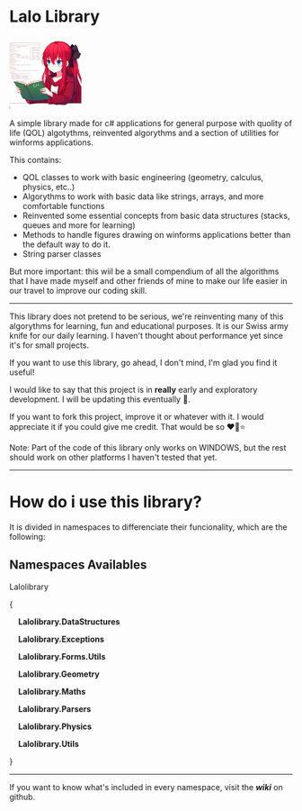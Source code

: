 # Lalo Library

<div>
	<img src ="LaloSourceCode/lalo.png"></img>
</div>

A simple library made for c# applications for general purpose with quolity of life (QOL) algotythms, reinvented algorythms and a section of utilities for winforms applications.

This contains:
- QOL classes to work with basic engineering (geometry, calculus, physics, etc..)
- Algorythms to work with basic data like strings, arrays, and more comfortable functions
- Reinvented some essential concepts from basic data structures (stacks, queues and more for learning)
- Methods to handle figures drawing on winforms applications better than the default way to do it.
- String parser classes

But more important: this wiil be a small compendium of all the algorithms that I have made myself and other friends of mine to make our life easier in our travel to improve our coding skill. 

---

This library does not pretend to be serious, we're reinventing many of this algorythms for learning, fun and educational purposes. It is our Swiss army knife for our daily learning. I haven't thought about performance yet since it's for small projects.

If you want to use this library, go ahead, I don't mind, I'm glad you find it useful!

I would like to say that this project is in **really** early and exploratory development. I will be updating this eventually 🦊.

If you want to fork this project, improve it or whatever with it. I would appreciate it if you could give me credit. That would be so ♥️🦊⭐

Note: Part of the code of this library only works on WINDOWS, but the rest should work on other platforms I haven't tested that yet.

---
# How do i use this library?
It is divided in namespaces to differenciate their funcionality, which are the following:


## Namespaces Availables

Lalolibrary

{

    **Lalolibrary.DataStructures**

    **Lalolibrary.Exceptions**

    **Lalolibrary.Forms.Utils**

    **Lalolibrary.Geometry**

    **Lalolibrary.Maths**

    **Lalolibrary.Parsers**

    **Lalolibrary.Physics**

    **Lalolibrary.Utils**

}

---

If you want to know what's included in every namespace, visit the ***wiki*** on github. 
